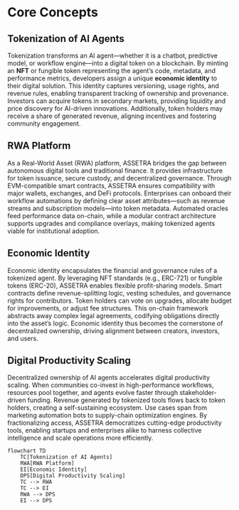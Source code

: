 # Core Concepts

## Tokenization of AI Agents

Tokenization transforms an AI agent—whether it is a chatbot, predictive model, or workflow engine—into a digital token on a blockchain. By minting an **NFT** or fungible token representing the agent’s code, metadata, and performance metrics, developers assign a unique **economic identity** to their digital solution. This identity captures versioning, usage rights, and revenue rules, enabling transparent tracking of ownership and provenance. Investors can acquire tokens in secondary markets, providing liquidity and price discovery for AI-driven innovations. Additionally, token holders may receive a share of generated revenue, aligning incentives and fostering community engagement.

## RWA Platform

As a Real-World Asset (RWA) platform, ASSETRA bridges the gap between autonomous digital tools and traditional finance. It provides infrastructure for token issuance, secure custody, and decentralized governance. Through EVM-compatible smart contracts, ASSETRA ensures compatibility with major wallets, exchanges, and DeFi protocols. Enterprises can onboard their workflow automations by defining clear asset attributes—such as revenue streams and subscription models—into token metadata. Automated oracles feed performance data on-chain, while a modular contract architecture supports upgrades and compliance overlays, making tokenized agents viable for institutional adoption.

## Economic Identity

Economic identity encapsulates the financial and governance rules of a tokenized agent. By leveraging NFT standards (e.g., ERC-721) or fungible tokens (ERC-20), ASSETRA enables flexible profit-sharing models. Smart contracts define revenue-splitting logic, vesting schedules, and governance rights for contributors. Token holders can vote on upgrades, allocate budget for improvements, or adjust fee structures. This on-chain framework abstracts away complex legal agreements, codifying obligations directly into the asset’s logic. Economic identity thus becomes the cornerstone of decentralized ownership, driving alignment between creators, investors, and users.

## Digital Productivity Scaling

Decentralized ownership of AI agents accelerates digital productivity scaling. When communities co-invest in high-performance workflows, resources pool together, and agents evolve faster through stakeholder-driven funding. Revenue generated by tokenized tools flows back to token holders, creating a self-sustaining ecosystem. Use cases span from marketing automation bots to supply-chain optimization engines. By fractionalizing access, ASSETRA democratizes cutting-edge productivity tools, enabling startups and enterprises alike to harness collective intelligence and scale operations more efficiently.

```mermaid
flowchart TD
    TC[Tokenization of AI Agents]
    RWA[RWA Platform]
    EI[Economic Identity]
    DPS[Digital Productivity Scaling]
    TC --> RWA
    TC --> EI
    RWA --> DPS
    EI --> DPS
```